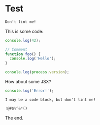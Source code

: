 # Test

```txt
Don't lint me!
```

This is some code:

```js
console.log(42);
```

```js
// Comment
function foo() {
  console.log('Hello');
}
```

<!-- global process -->
<!-- eslint-disable eol-last, quotes -->

```js
console.log(process.version);
```

How about some JSX?

<!--
    eslint quotes: [
        "error",
        "single"
    ]
-->
<!--eslint-disable no-console-->

```js
console.log('Error!');
```

    I may be a code block, but don't lint me!

<!-- eslint-disable -->

```js
!@#$%^&*()
```

The end.
